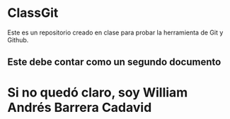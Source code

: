 # ClassGit
Este es un repositorio creado en clase para probar la herramienta de Git y Github.

## Este debe contar como un segundo documento

# Si no quedó claro, soy William Andrés Barrera Cadavid
